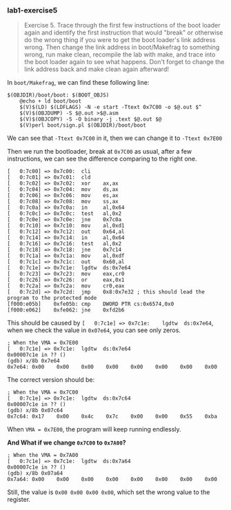 ### lab1-exercise5
> Exercise 5. Trace through the first few instructions of the boot loader again and identify the first instruction that would "break" or otherwise do the wrong thing if you were to get the boot loader's link address wrong. Then change the link address in boot/Makefrag to something wrong, run make clean, recompile the lab with make, and trace into the boot loader again to see what happens. Don't forget to change the link address back and make clean again afterward!

<!-- more -->

In `boot/Makefrag`, we can find these following line:

```
$(OBJDIR)/boot/boot: $(BOOT_OBJS)
	@echo + ld boot/boot
	$(V)$(LD) $(LDFLAGS) -N -e start -Ttext 0x7C00 -o $@.out $^
	$(V)$(OBJDUMP) -S $@.out >$@.asm
	$(V)$(OBJCOPY) -S -O binary -j .text $@.out $@
	$(V)perl boot/sign.pl $(OBJDIR)/boot/boot
```
We can see that `-Ttext 0x7C00` in it, then we can change it to `-Ttext 0x7E00`

Then we run the bootloader, break at `0x7C00` as usual, after a few instructions, we can see the difference comparing to the right one.
```
[   0:7c00] => 0x7c00:	cli    
[   0:7c01] => 0x7c01:	cld    
[   0:7c02] => 0x7c02:	xor    ax,ax
[   0:7c04] => 0x7c04:	mov    ds,ax
[   0:7c06] => 0x7c06:	mov    es,ax
[   0:7c08] => 0x7c08:	mov    ss,ax
[   0:7c0a] => 0x7c0a:	in     al,0x64
[   0:7c0c] => 0x7c0c:	test   al,0x2
[   0:7c0e] => 0x7c0e:	jne    0x7c0a
[   0:7c10] => 0x7c10:	mov    al,0xd1
[   0:7c12] => 0x7c12:	out    0x64,al
[   0:7c14] => 0x7c14:	in     al,0x64
[   0:7c16] => 0x7c16:	test   al,0x2
[   0:7c18] => 0x7c18:	jne    0x7c14
[   0:7c1a] => 0x7c1a:	mov    al,0xdf
[   0:7c1c] => 0x7c1c:	out    0x60,al
[   0:7c1e] => 0x7c1e:	lgdtw  ds:0x7e64
[   0:7c23] => 0x7c23:	mov    eax,cr0
[   0:7c26] => 0x7c26:	or     eax,0x1
[   0:7c2a] => 0x7c2a:	mov    cr0,eax
[   0:7c2d] => 0x7c2d:	jmp    0x8:0x7e32 ; this should lead the program to the protected mode
[f000:e05b]    0xfe05b:	cmp    DWORD PTR cs:0x6574,0x0
[f000:e062]    0xfe062:	jne    0xfd2b6
```
This should be caused by `[   0:7c1e] => 0x7c1e:	lgdtw  ds:0x7e64`, when we check the value in `0x07e64`, you can see only zeros.
```
; When the VMA = 0x7E00
[   0:7c1e] => 0x7c1e:	lgdtw  ds:0x7e64
0x00007c1e in ?? ()
(gdb) x/8b 0x7e64
0x7e64:	0x00	0x00	0x00	0x00	0x00	0x00	0x00	0x00
```
The correct version should be:
```
; When the VMA = 0x7C00
[   0:7c1e] => 0x7c1e:	lgdtw  ds:0x7c64
0x00007c1e in ?? ()
(gdb) x/8b 0x07c64
0x7c64:	0x17	0x00	0x4c	0x7c	0x00	0x00	0x55	0xba
```

When `VMA = 0x7E00`, the program will keep running endlessly.

**And What if we change `0x7C00` to `0x7A00`?**
```
; When the VMA = 0x7A00
[   0:7c1e] => 0x7c1e:	lgdtw  ds:0x7a64
0x00007c1e in ?? ()
(gdb) x/8b 0x07a64
0x7a64:	0x00	0x00	0x00	0x00	0x00	0x00	0x00	0x00
```
Still, the value is `0x00 0x00 0x00 0x00`, which set the wrong value to the register.
